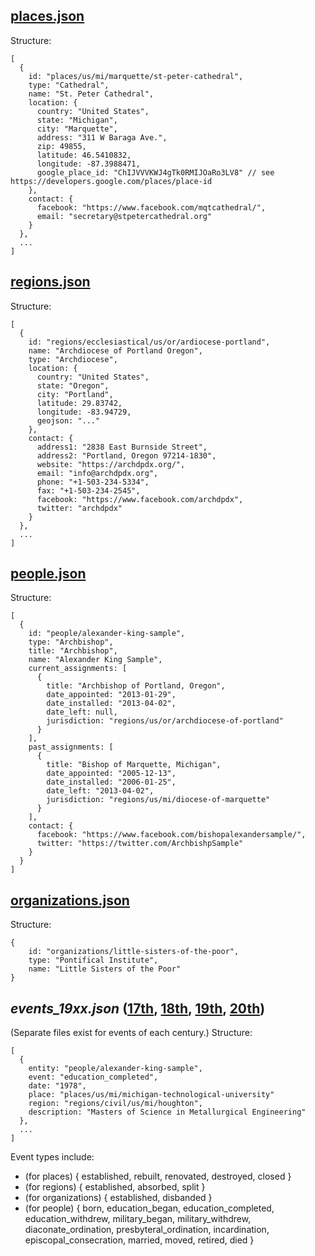 ## [places.json](https://tomreitz.github.io/catholicdata/places.json)
Structure:
```
[
  {
    id: "places/us/mi/marquette/st-peter-cathedral",
    type: "Cathedral",
    name: "St. Peter Cathedral",
    location: {
      country: "United States",
      state: "Michigan",
      city: "Marquette",
      address: "311 W Baraga Ave.",
      zip: 49855,
      latitude: 46.5410832,
      longitude: -87.3988471,
      google_place_id: "ChIJVVVKWJ4gTk0RMIJOaRo3LV8" // see https://developers.google.com/places/place-id
    },
    contact: {
      facebook: "https://www.facebook.com/mqtcathedral/",
      email: "secretary@stpetercathedral.org"
    }
  },
  ...
]
```

## [regions.json](https://tomreitz.github.io/catholicdata/regions.json)
Structure:
```
[
  {
    id: "regions/ecclesiastical/us/or/ardiocese-portland",
    name: "Archdiocese of Portland Oregon",
    type: "Archdiocese",
    location: {
      country: "United States",
      state: "Oregon",
      city: "Portland",
      latitude: 29.83742,
      longitude: -83.94729,
      geojson: "..."
    },
    contact: {
      address1: "2838 East Burnside Street",
      address2: "Portland, Oregon 97214-1830",
      website: "https://archdpdx.org/",
      email: "info@archdpdx.org",
      phone: "+1-503-234-5334",
      fax: "+1-503-234-2545",
      facebook: "https://www.facebook.com/archdpdx",
      twitter: "archdpdx"
    }
  },
  ...
]
```

## [people.json](https://tomreitz.github.io/catholicdata/people.json)
Structure:
```
[
  {
    id: "people/alexander-king-sample",
    type: "Archbishop",
    title: "Archbishop",
    name: "Alexander King Sample",
    current_assignments: [
      {
        title: "Archbishop of Portland, Oregon",
        date_appointed: "2013-01-29",
        date_installed: "2013-04-02",
        date_left: null,
        jurisdiction: "regions/us/or/archdiocese-of-portland"
      }
    ],
    past_assignments: [
      {
        title: "Bishop of Marquette, Michigan",
        date_appointed: "2005-12-13",
        date_installed: "2006-01-25",
        date_left: "2013-04-02",
        jurisdiction: "regions/us/mi/diocese-of-marquette"
      }
    ],
    contact: {
      facebook: "https://www.facebook.com/bishopalexandersample/",
      twitter: "https://twitter.com/ArchbishpSample"
    }
  }
]
```

## [organizations.json](https://tomreitz.github.io/catholicdata/organizations.json)
Structure:
```
{
	id: "organizations/little-sisters-of-the-poor",
	type: "Pontifical Institute",
	name: "Little Sisters of the Poor"
}
```

## *events_19xx.json* ([17th](https://tomreitz.github.io/catholicdata/events_17xx.json), [18th](https://tomreitz.github.io/catholicdata/events_18xx.json), [19th](https://tomreitz.github.io/catholicdata/events_19xx.json), [20th](https://tomreitz.github.io/catholicdata/events_20xx.json))
(Separate files exist for events of each century.)
Structure:
```
[
  {
    entity: "people/alexander-king-sample",
    event: "education_completed",
    date: "1978",
    place: "places/us/mi/michigan-technological-university"
    region: "regions/civil/us/mi/houghton",
    description: "Masters of Science in Metallurgical Engineering"
  },
  ...
]
```
Event types include:
* (for places) { established, rebuilt, renovated, destroyed, closed }
* (for regions) { established, absorbed, split }
* (for organizations) { established, disbanded }
* (for people) { born, education_began, education_completed, education_withdrew, military_began, military_withdrew, diaconate_ordination, presbyteral_ordination, incardination, episcopal_consecration, married, moved, retired, died }
